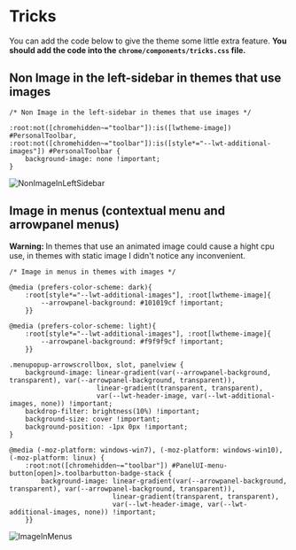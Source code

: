 # Tricks

<p>You can add the code below to give the theme some little extra feature. <b>You should add the code into the <code>chrome/components/tricks.css</code> file.</b></p>

## Non Image in the left-sidebar in themes that use images

```
/* Non Image in the left-sidebar in themes that use images */

:root:not([chromehidden~="toolbar"]):is([lwtheme-image]) #PersonalToolbar, 
:root:not([chromehidden~="toolbar"]):is([style*="--lwt-additional-images"]) #PersonalToolbar {
    background-image: none !important;
}
```

![NonImageInLeftSidebar](https://user-images.githubusercontent.com/22057609/228630330-a32dbd11-6800-4cb2-a402-4793cdfe805c.png)

## Image in menus (contextual menu and arrowpanel menus)

<p><b>Warning: </b>In themes that use  an animated image could cause a hight cpu use, in themes with static image I didn't notice any inconvenient. </p>

```
/* Image in menus in themes with images */

@media (prefers-color-scheme: dark){
    :root[style*="--lwt-additional-images"], :root[lwtheme-image]{
        --arrowpanel-background: #101019cf !important;
    }}

@media (prefers-color-scheme: light){
    :root[style*="--lwt-additional-images"], :root[lwtheme-image]{
        --arrowpanel-background: #f9f9f9cf !important;
    }}

.menupopup-arrowscrollbox, slot, panelview {
    background-image: linear-gradient(var(--arrowpanel-background, transparent), var(--arrowpanel-background, transparent)), 
                      linear-gradient(transparent, transparent), 
                      var(--lwt-header-image, var(--lwt-additional-images, none)) !important;
    backdrop-filter: brightness(10%) !important;
    background-size: cover !important;
    background-position: -1px 0px !important;
}

@media (-moz-platform: windows-win7), (-moz-platform: windows-win10), (-moz-platform: linux) {
    :root:not([chromehidden~="toolbar"]) #PanelUI-menu-button[open]>.toolbarbutton-badge-stack {
        background-image: linear-gradient(var(--arrowpanel-background, transparent), var(--arrowpanel-background, transparent)), 
                          linear-gradient(transparent, transparent), 
                          var(--lwt-header-image, var(--lwt-additional-images, none)) !important;
    }}
```

![ImageInMenus](https://user-images.githubusercontent.com/22057609/228356808-02b9cb92-ba4b-4769-a870-8b41b638c18f.png)

